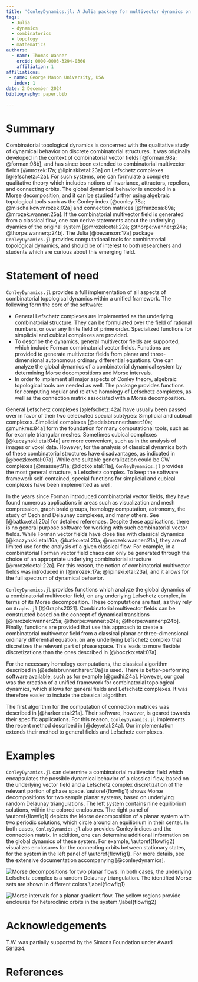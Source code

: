```yaml
---
title: 'ConleyDynamics.jl: A Julia package for multivector dynamics on Lefschetz complexes'
tags:
  - Julia
  - dynamics
  - combinatorics
  - topology
  - mathematics
authors:
  - name: Thomas Wanner
    orcid: 0000-0003-3294-0366
    affiliation: 1
affiliations:
 - name: George Mason University, USA
   index: 1
date: 2 December 2024
bibliography: paper.bib

---
```


# Summary

Combinatorial topological dynamics is concerned with the qualitative study of
dynamical behavior on discrete combinatorial structures. It was originally developed
in the context of combinatorial vector fields [@forman:98a; @forman:98b], and has since
been extended to combinatorial multivector fields [@mrozek:17a; @lipinski:etal:23a] on
Lefschetz complexes [@lefschetz:42a]. For such systems, one can formulate a complete
qualitative theory which includes notions of invariance, attractors, repellers, and
connecting orbits. The global dynamical behavior is encoded in a Morse decomposition,
and it can be studied further using algebraic topological tools such as the Conley
index [@conley:78a; @mischaikow:mrozek:02a] and connection matrices [@franzosa:89a;
@mrozek:wanner:25a]. If the combinatorial multivector field is generated from a
classical flow, one can derive statements about the underlying dyamics of the original
system [@mrozek:etal:22a; @thorpe:wanner:p24a; @thorpe:wanner:p24b]. The Julia
[@bezanson:17a] package `ConleyDynamics.jl` provides computational tools for
combinatorial topological dynamics, and should be of interest to both
researchers and students which are curious about this emerging field.

# Statement of need

`ConleyDynamics.jl` provides a full implementation of all aspects of
combinatorial topological dynamics within a unified framework.
The following form the core of the software:

* General Lefschetz complexes are implemented as the underlying combinatorial
  structure. They can be formulated over the field of rational numbers, or over
  any finite field of prime order. Specialized functions for simplicial and
  cubical complexes are provided.
* To describe the dynamics, general multivector fields are supported, which
  include Forman combinatorial vector fields. Functions are provided to generate
  multivector fields from planar and three-dimensional autonomous ordinary
  differential equations. One can analyze the global dynamics of a combinatorial
  dynamical system by determining Morse decompositions and Morse intervals.
* In order to implement all major aspects of Conley theory, algebraic
  topological tools are needed as well. The package provides functions
  for computing regular and relative homology of Lefschetz complexes, as
  well as the connection matrix associated with a Morse decomposition.

General Lefschetz complexes [@lefschetz:42a] have usually
been passed over in favor of their two celebrated special subtypes: Simplicial
and cubical complexes. Simplicial complexes [@edelsbrunner:harer:10a;
@munkres:84a] form the foundation for many computational tools, such as
for example triangular meshes. Sometimes cubical complexes
[@kaczynski:etal:04a] are more convenient, such as in the analysis
of images or voxel data. However, for the analysis of classical dynamics
both of these combinatorial structures have disadvantages, as indicated
in [@boczko:etal:07a]. While one suitable generalization could be CW complexes
[@massey:91a; @dlotko:etal:11a], `ConleyDynamics.jl` provides the most general
structure, a Lefschetz complex. To keep the software framework self-contained,
special functions for simplicial and cubical complexes have been implemented
as well.

In the years since Forman introduced combinatorial vector fields, they
have found numerous applications in areas such as visualization and mesh
compression, graph braid groups, homology computation, astronomy, the study
of Cech and Delaunay complexes, and many others. See [@batko:etal:20a] for
detailed references. Despite these applications, there is no general purpose
software for working with such combinatorial vector fields. While Forman
vector fields have close ties with classical dynamics [@kaczynski:etal:16a;
@batko:etal:20a; @mrozek:wanner:21a], they are of limited use for the analysis
of a given classical flow. For example, in a combinatorial Forman vector field
chaos can only be generated through the choice of an appropriate underlying
combinatorial structure [@mrozek:etal:22a]. For this reason, the notion of
combinatorial multivector fields was introduced in [@mrozek:17a;
@lipinski:etal:23a], and it allows for the full spectrum of dynamical
behavior.

`ConleyDynamics.jl` provides functions which analyze the global dynamics
of a combinatorial multivector field, on any underlying Lefschetz complex,
in terms of its Morse decomposition. These computations are fast, as they
rely on `Graphs.jl` [@Graphs2021]. Combinatorial multivector fields can be
constructed based on the concept of dynamical transitions [@mrozek:wanner:25a;
@thorpe:wanner:p24a; @thorpe:wanner:p24b]. Finally, functions are provided
that use this approach to create a combinatorial multivector field from a
classical planar or three-dimensional ordinary differential equation, on
any underlying Lefschetz complex that discretizes the relevant part of
phase space. This leads to more flexible discretizations than the ones
described in [@boczko:etal:07a].

For the necessary homology computations, the classical algorithm described
in [@edelsbrunner:harer:10a] is used. There is better-performing software
available, such as for example [@gudhi:24a]. However, our goal was the
creation of a unified framework for combinatorial topological dynamics,
which allows for general fields and Lefschetz complexes. It was therefore
easier to include the classical algorithm.

The first algorithm for the computation of connection matrices was
described in [@harker:etal:21a]. Their software, however, is geared
towards their specific applications. For this reason, `ConleyDynamics.jl`
implements the recent method described in [@dey:etal:24a]. Our
implementation extends their method to general fields and
Lefschetz complexes.

# Examples

`ConleyDynamics.jl` can determine a combinatorial multivector field which
encapsulates the possible dynamical behavior of a classical flow, based on
the underlying vector field and a Lefschetz complex discretization of the
relevant portion of phase space. \autoref{flowfig1} shows Morse decompositions
for two sample planar systems, based on underlying random Delaunay triangulations.
The left system contains nine equilibrium solutions, within the colored
enclosures. The right panel of \autoref{flowfig1} depicts the Morse decomposition
of a planar system with two periodic solutions, which circle around an
equilibrium in their center. In both cases, `ConleyDynamics.jl` also
provides Conley indices and the connection matrix. In addition, one can
determine additional information on the global dynamics of these system.
For example, \autoref{flowfig2} visualizes enclosures for the connecting
orbits between stationary states, for the system in the left panel of
\autoref{flowfig1}. For more details, see the extensive documentation
accompanying [@conleydynamics].

![Morse decompositions for two planar flows. In both cases, the underlying
Lefschetz complex is a random Delaunay triangulation. The identified Morse 
sets are shown in different colors.\label{flowfig1}](flowfig1.png)

![Morse intervals for a planar gradient flow. The yellow regions provide
encloures for heteroclinic orbits in the system.\label{flowfig2}](flowfig2.png)

# Acknowledgements

T.W. was partially supported by the Simons Foundation under Award 581334.

# References


